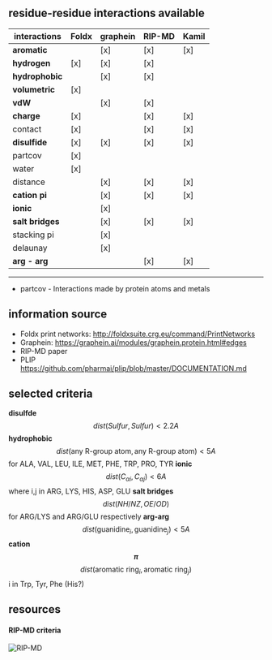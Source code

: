 

## residue-residue interactions available
|interactions|     Foldx | graphein | RIP-MD | Kamil |
|-------|-----------|----------|--------|-------|
|**aromatic**|        | [x]        | [x] | [x]   |
|**hydrogen**| [x]     |     [x]    | [x] | |
|**hydrophobic**|      |   [x]     | [x]   |  |
|**volumetric**|  [x]  |          | | | 
|**vdW**|              | [x]      | [x] | | 
|**charge**| [x]       |           | [x] | [x] |
|contact| [x]      |           | [x] | [x] |
|**disulfide**| [x]    |  [x]       |  [x] | [x] |
|partcov| [x]      |          | |
|water| [x]        |           | |
|distance|      |   [x]         |  [x] | [x] | 
|**cation pi**|      |    [x]        | [x] | [x] |
|**ionic**|      |        [x]    | |
|**salt bridges**|   |    [x]         | [x] | [x] |
|stacking pi |    |     [x]         | | 
|delaunay     |    |        [x]     | |
|**arg - arg**|       |            |  [x] | [x] 
--------------------------------------


* partcov -  Interactions made by protein atoms and metals


## information source
* Foldx print networks:  http://foldxsuite.crg.eu/command/PrintNetworks
* Graphein: https://graphein.ai/modules/graphein.protein.html#edges
* RIP-MD paper
* PLIP https://github.com/pharmai/plip/blob/master/DOCUMENTATION.md

## selected criteria
**disulfde**   $$dist(Sulfur, Sulfur) < 2.2 A$$
**hydrophobic** $$dist(\text{any R-group atom}, \text{any R-group atom} ) < 5 A$$ for ALA, VAL, LEU, ILE, MET, PHE, TRP, PRO, TYR
**ionic** $$dist(C_{\alpha i}, C_{\alpha j} ) < 6 A$$  where i,j in  ARG, LYS, HIS, ASP, GLU
**salt bridges** $$dist(NH/NZ, OE/OD)$$ for ARG/LYS and ARG/GLU respectively
**arg-arg** $$dist(\text{guanidine}_i, \text{guanidine}_j) < 5 A$$
**cation $$\pi$$** $$dist(\text{aromatic ring}_i, \text{aromatic ring}_j)$$ i in Trp, Tyr, Phe (His?)


## resources
#### RIP-MD criteria
![RIP-MD](/img/RIP_MD_eq_table.png)

